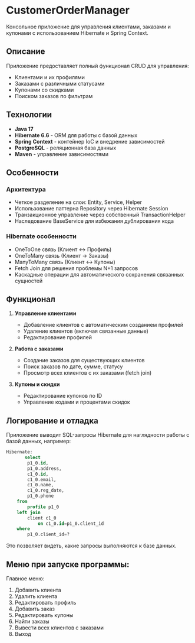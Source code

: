 # CustomerOrderManager

Консольное приложение для управления клиентами, заказами и купонами с использованием Hibernate и Spring Context.

## Описание

Приложение предоставляет полный функционал CRUD для управления:
- Клиентами и их профилями
- Заказами с различными статусами
- Купонами со скидками
- Поиском заказов по фильтрам

## Технологии

- **Java 17**
- **Hibernate 6.6** - ORM для работы с базой данных
- **Spring Context** - контейнер IoC и внедрение зависимостей
- **PostgreSQL** - реляционная база данных
- **Maven** - управление зависимостями

## Особенности

### Архитектура
- Четкое разделение на слои: Entity, Service, Helper
- Использование паттерна Repository через Hibernate Session
- Транзакционное управление через собственный TransactionHelper
- Наследование BaseService для избежания дублирования кода

### Hibernate особенности
- OneToOne связь (Клиент ↔ Профиль)
- OneToMany связь (Клиент → Заказы)
- ManyToMany связь (Клиент ↔ Купоны)
- Fetch Join для решения проблемы N+1 запросов
- Каскадные операции для автоматического сохранения связанных сущностей

## Функционал

1. **Управление клиентами**
   - Добавление клиентов с автоматическим созданием профилей
   - Удаление клиентов (включая связанные данные)
   - Редактирование профилей

2. **Работа с заказами**
   - Создание заказов для существующих клиентов
   - Поиск заказов по дате, сумме, статусу
   - Просмотр всех клиентов с их заказами (fetch join)

3. **Купоны и скидки**
   - Редактирование купонов по ID
   - Управление кодами и процентами скидок

## Логирование и отладка

Приложение выводит SQL-запросы Hibernate для наглядности работы с базой данных,
например:
```sql
Hibernate: 
       select
        p1_0.id,
        p1_0.address,
        c1_0.id,
        c1_0.email,
        c1_0.name,
        c1_0.reg_date,
        p1_0.phone 
    from
        profile p1_0 
    left join
        client c1_0 
            on c1_0.id=p1_0.client_id 
    where
        p1_0.client_id=?
```

Это позволяет видеть, какие запросы выполняются к базе данных.


## Меню при запуске программы: 

Главное меню:
1. Добавить клиента
2. Удалить клиента
3. Редактировать профиль
4. Добавить заказ
5. Редактировать купоны
6. Найти заказы
7. Вывести всех клиентов с заказами
8. Выход
